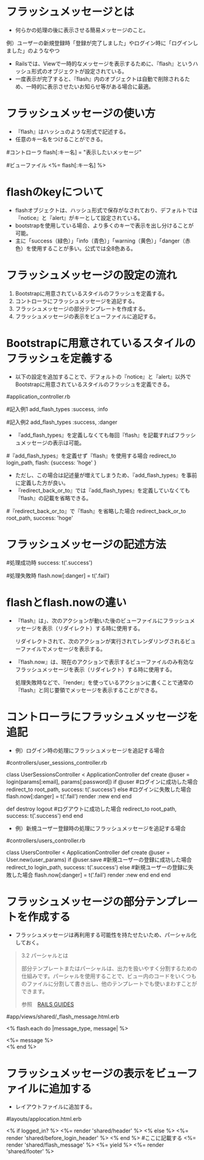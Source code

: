# フラッシュメッセージとは

- 何らかの処理の後に表示させる簡易メッセージのこと。

例）ユーザーの新規登録時「登録が完了しました」やログイン時に「ログインしました」のようなやつ

- Railsでは、Viewで一時的なメッセージを表示するために、『flash』というハッシュ形式のオブジェクトが設定されている。
- 一度表示が完了すると、『flash』内のオブジェクトは自動で削除されるため、一時的に表示させたいお知らせ等がある場合に最適。

# フラッシュメッセージの使い方

- 『flash』はハッシュのような形式で記述する。
- 任意のキー名をつけることができる。

#コントローラ
flash[:キー名] = "表示したいメッセージ"

#ビューファイル
<%= flash[:キー名] %>

# flashのkeyについて

- flashオブジェクトは、ハッシュ形式で保存がなされており、デフォルトでは『notice』と『alert』がキーとして設定されている。
- bootstrapを使用している場合、より多くのキーで表示を出し分けることが可能。
- 主に「success（緑色）」「info（青色）」「warning（黄色）」「danger（赤色）を使用することが多い。公式では全8色ある。

# フラッシュメッセージの設定の流れ

1. Bootstrapに用意されているスタイルのフラッシュを定義する。
2. コントローラにフラッシュメッセージを追記する。
3. フラッシュメッセージの部分テンプレートを作成する。
4. フラッシュメッセージの表示をビューファイルに追記する。

# Bootstrapに用意されているスタイルのフラッシュを定義する

- 以下の設定を追加することで、デフォルトの『notice』と『alert』以外でBootstrapに用意されているスタイルのフラッシュを定義できる。

#application_controller.rb

#記入例1
add_flash_types :success, :info

#記入例2
add_flash_types :success, :danger

- 『add_flash_types』を定義しなくても毎回『flash』を記載すればフラッシュメッセージの表示は可能。

#『add_flash_types』を定義せず『flash』を使用する場合
redirect_to login_path, flash: {success: 'hoge' }

- ただし、この場合は記述量が増えてしまうため、『add_flash_types』を事前に定義した方が良い。
- 『redirect_back_or_to』では『add_flash_types』を定義していなくても『flash』の記載を省略できる。

#『redirect_back_or_to』で『flash』を省略した場合
redirect_back_or_to root_path, success: 'hoge'

# フラッシュメッセージの記述方法

#処理成功時
success: t('.success')

#処理失敗時
flash.now[:danger] = t('.fail')

# flashとflash.nowの違い

- 『flash』は」、次のアクションが動いた後のビューファイルにフラッシュメッセージを表示（リダイレクト）する時に使用する。
    
    リダイレクトされて、次のアクションが実行されてレンダリングされるビューファイルでメッセージを表示する。
    
- 『flash.now』は、現在のアクションで表示するビューファイルのみ有効なフラッシュメッセージを表示（リダイレクト）する時に使用する。
    
    処理失敗時などで、『render』を使っているアクションに書くことで通常の『flash』と同じ要領でメッセージを表示することができる。
    

# コントローラにフラッシュメッセージを追記

- 例）ログイン時の処理にフラッシュメッセージを追記する場合

#controllers/user_sessions_controller.rb

class UserSessionsController < ApplicationController
  def create
    @user = login(params[:email], params[:password])
    if @user
			#ログインに成功した場合
      redirect_to root_path, success: t('.success')
    else
			#ログインに失敗した場合
      flash.now[:danger] = t('.fail')
      render :new
    end
  end

  def destroy
    logout
		#ログアウトに成功した場合
    redirect_to root_path, success: t('.success')
  end
end

- 例）新規ユーザー登録時の処理にフラッシュメッセージを追記する場合

#controllers/users_controller.rb

class UsersController < ApplicationController
  def create
    @user = User.new(user_params)
    if @user.save
			#新規ユーザーの登録に成功した場合
      redirect_to login_path, success: t('.success')
    else
			#新規ユーザーの登録に失敗した場合
      flash.now[:danger] = t('.fail')
      render :new
    end
  end
end

# フラッシュメッセージの部分テンプレートを作成する

- フラッシュメッセージは再利用する可能性を持たせたいため、パーシャル化しておく。

> 3.2 パーシャルとは
> 
> 
> 部分テンプレートまたはパーシャルは、出力を扱いやすく分割するための仕組みです。パーシャルを使用することで、ビュー内のコードをいくつものファイルに分割して書き出し、他のテンプレートでも使いまわすことができます。
> 
> 参照　[RAILS GUIDES](https://railsguides.jp/action_view_overview.html#%E3%83%91%E3%83%BC%E3%82%B7%E3%83%A3%E3%83%AB)
> 

#app/views/shared/_flash_message.html.erb

<% flash.each do |message_type, message| %>
  <div class="alert alert-<%= message_type %>"><%= message %></div>
<% end %>

# フラッシュメッセージの表示をビューファイルに追加する

- レイアウトファイルに追加する。

#layouts/applocation.html.erb

<body>
  <% if logged_in? %>
    <%= render 'shared/header' %>
  <% else %>
    <%= render 'shared/before_login_header' %>
  <% end %>
	#ここに記載する
  <%= render 'shared/flash_message' %>
  <%= yield %>
  <%= render 'shared/footer' %>
</body>
